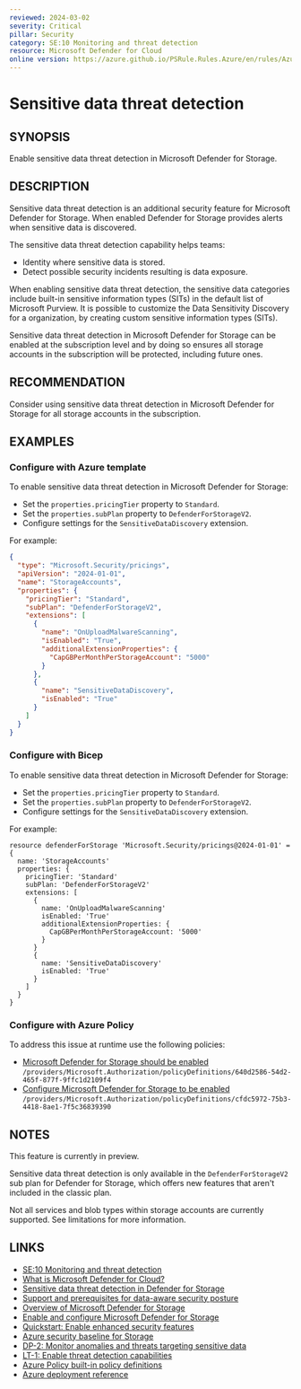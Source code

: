 ```yaml
---
reviewed: 2024-03-02
severity: Critical
pillar: Security
category: SE:10 Monitoring and threat detection
resource: Microsoft Defender for Cloud
online version: https://azure.github.io/PSRule.Rules.Azure/en/rules/Azure.Defender.Storage.DataScan/
---
```


# Sensitive data threat detection

## SYNOPSIS

Enable sensitive data threat detection in Microsoft Defender for Storage.

## DESCRIPTION

Sensitive data threat detection is an additional security feature for Microsoft Defender for Storage.
When enabled Defender for Storage provides alerts when sensitive data is discovered.

The sensitive data threat detection capability helps teams:

- Identity where sensitive data is stored.
- Detect possible security incidents resulting is data exposure.

When enabling sensitive data threat detection, the sensitive data categories include built-in sensitive information types (SITs) in the default list of Microsoft Purview.
It is possible to customize the Data Sensitivity Discovery for a organization, by creating custom sensitive information types (SITs).

Sensitive data threat detection in Microsoft Defender for Storage can be enabled at the subscription level and by doing so ensures all storage accounts in the subscription will be protected, including future ones.

## RECOMMENDATION

Consider using sensitive data threat detection in Microsoft Defender for Storage for all storage accounts in the subscription.

## EXAMPLES

### Configure with Azure template

To enable sensitive data threat detection in Microsoft Defender for Storage:

- Set the `properties.pricingTier` property to `Standard`.
- Set the `properties.subPlan` property to `DefenderForStorageV2`.
- Configure settings for the `SensitiveDataDiscovery` extension.

For example:

```json
{
  "type": "Microsoft.Security/pricings",
  "apiVersion": "2024-01-01",
  "name": "StorageAccounts",
  "properties": {
    "pricingTier": "Standard",
    "subPlan": "DefenderForStorageV2",
    "extensions": [
      {
        "name": "OnUploadMalwareScanning",
        "isEnabled": "True",
        "additionalExtensionProperties": {
          "CapGBPerMonthPerStorageAccount": "5000"
        }
      },
      {
        "name": "SensitiveDataDiscovery",
        "isEnabled": "True"
      }
    ]
  }
}
```

### Configure with Bicep

To enable sensitive data threat detection in Microsoft Defender for Storage:

- Set the `properties.pricingTier` property to `Standard`.
- Set the `properties.subPlan` property to `DefenderForStorageV2`.
- Configure settings for the `SensitiveDataDiscovery` extension.

For example:

```bicep
resource defenderForStorage 'Microsoft.Security/pricings@2024-01-01' = {
  name: 'StorageAccounts'
  properties: {
    pricingTier: 'Standard'
    subPlan: 'DefenderForStorageV2'
    extensions: [
      {
        name: 'OnUploadMalwareScanning'
        isEnabled: 'True'
        additionalExtensionProperties: {
          CapGBPerMonthPerStorageAccount: '5000'
        }
      }
      {
        name: 'SensitiveDataDiscovery'
        isEnabled: 'True'
      }
    ]
  }
}
```

### Configure with Azure Policy

To address this issue at runtime use the following policies:

- [Microsoft Defender for Storage should be enabled](https://github.com/Azure/azure-policy/blob/master/built-in-policies/policyDefinitions/Security%20Center/MDC_Microsoft_Defender_For_Storage_Full_Audit.json)
  `/providers/Microsoft.Authorization/policyDefinitions/640d2586-54d2-465f-877f-9ffc1d2109f4`
- [Configure Microsoft Defender for Storage to be enabled](https://github.com/Azure/azure-policy/blob/master/built-in-policies/policyDefinitions/Security%20Center/MDC_Microsoft_Defender_For_Storage_Full_Deploy.json)
  `/providers/Microsoft.Authorization/policyDefinitions/cfdc5972-75b3-4418-8ae1-7f5c36839390`

## NOTES

This feature is currently in preview.

Sensitive data threat detection is only available in the `DefenderForStorageV2` sub plan for Defender for Storage,
which offers new features that aren't included in the classic plan.

Not all services and blob types within storage accounts are currently supported.
See limitations for more information.

## LINKS

- [SE:10 Monitoring and threat detection](https://learn.microsoft.com/azure/well-architected/security/monitor-threats)
- [What is Microsoft Defender for Cloud?](https://learn.microsoft.com/azure/defender-for-cloud/defender-for-cloud-introduction)
- [Sensitive data threat detection in Defender for Storage](https://learn.microsoft.com/azure/defender-for-cloud/defender-for-storage-data-sensitivity)
- [Support and prerequisites for data-aware security posture](https://learn.microsoft.com/azure/defender-for-cloud/concept-data-security-posture-prepare)
- [Overview of Microsoft Defender for Storage](https://learn.microsoft.com/azure/defender-for-cloud/defender-for-storage-introduction)
- [Enable and configure Microsoft Defender for Storage](https://learn.microsoft.com/azure/storage/common/azure-defender-storage-configure)
- [Quickstart: Enable enhanced security features](https://learn.microsoft.com/azure/defender-for-cloud/enable-enhanced-security)
- [Azure security baseline for Storage](https://learn.microsoft.com/security/benchmark/azure/baselines/storage-security-baseline)
- [DP-2: Monitor anomalies and threats targeting sensitive data](https://learn.microsoft.com/security/benchmark/azure/baselines/storage-security-baseline#dp-2-monitor-anomalies-and-threats-targeting-sensitive-data)
- [LT-1: Enable threat detection capabilities](https://learn.microsoft.com/security/benchmark/azure/baselines/storage-security-baseline#lt-1-enable-threat-detection-capabilities)
- [Azure Policy built-in policy definitions](https://learn.microsoft.com/azure/governance/policy/samples/built-in-policies#security-center)
- [Azure deployment reference](https://learn.microsoft.com/azure/templates/microsoft.security/pricings)
